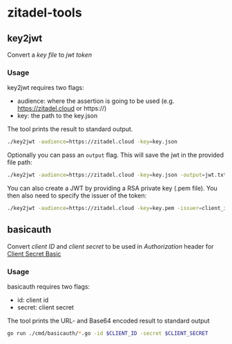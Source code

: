# zitadel-tools

## key2jwt 

Convert a *key file* to *jwt token*

### Usage

key2jwt requires two flags:

- audience: where the assertion is going to be used (e.g. https://zitadel.cloud or https://<your domain>)
- key: the path to the key.json

The tool prints the result to standard output.

```zsh
./key2jwt -audience=https://zitadel.cloud -key=key.json
```

Optionally you can pass an `output` flag. This will save the jwt in the provided file path:

```zsh
./key2jwt -audience=https://zitadel.cloud -key=key.json -output=jwt.txt
```

You can also create a JWT by providing a RSA private key (.pem file). You then also need to specify the issuer of the token:
```zsh
./key2jwt -audience=https://zitadel.cloud -key=key.pem -issuer=client_id
```

## basicauth

Convert *client ID* and *client secret* to be used in *Authorization* header for [Client Secret Basic](https://docs.zitadel.com/docs/apis/openidoauth/authn-methods#client-secret-basic)

### Usage

basicauth requires two flags:

- id: client id
- secret: client secret

The tool prints the URL- and Base64 encoded result to standard output

```zsh
go run ./cmd/basicauth/*.go -id $CLIENT_ID -secret $CLIENT_SECRET
```
